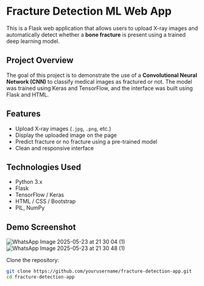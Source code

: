 # Fracture Detection ML Web App

This is a Flask web application that allows users to upload X-ray images and automatically detect whether a **bone fracture** is present using a trained deep learning model.

## Project Overview

The goal of this project is to demonstrate the use of a **Convolutional Neural Network (CNN)** to classify medical images as fractured or not. The model was trained using Keras and TensorFlow, and the interface was built using Flask and HTML.

## Features

- Upload X-ray images (`.jpg`, `.png`, etc.)
- Display the uploaded image on the page
- Predict fracture or no fracture using a pre-trained model
- Clean and responsive interface

## Technologies Used

- Python 3.x
- Flask
- TensorFlow / Keras
- HTML / CSS / Bootstrap
- PIL, NumPy

## Demo Screenshot
![WhatsApp Image 2025-05-23 at 21 30 04 (1)](https://github.com/user-attachments/assets/fc46d374-9ab0-4416-9f2c-28acceaedd15)
![WhatsApp Image 2025-05-23 at 21 30 48 (1)](https://github.com/user-attachments/assets/ffe5ef78-09d8-458d-aff8-58e583c358f2)






Clone the repository:

```bash
git clone https://github.com/yourusername/fracture-detection-app.git
cd fracture-detection-app
